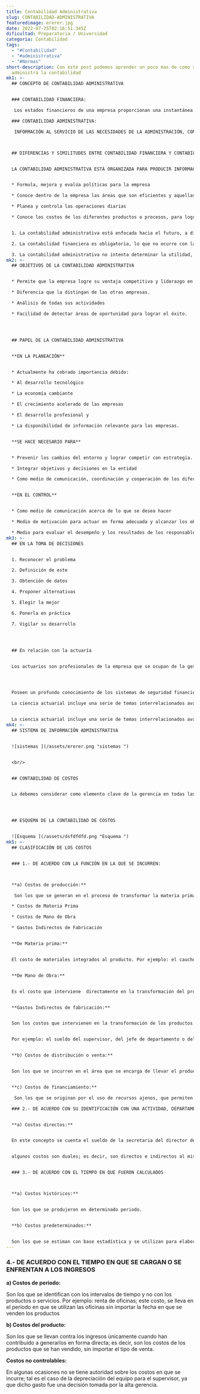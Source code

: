 ```yaml
---
title: Contabilidad Administrativa
slug: CONTABILIDAD-ADMINISTRATIVA
featuredimage: ererer.jpg
date: 2022-07-25T02:16:51.345Z
dificultad: Preparatoria / Universidad
categoria: Contabilidad
tags:
  - "#Contabilidad"
  - "#administrativa"
  - "#Normas"
short-description: Con este post podemos aprender un poco mas de como se
  administra la contabilidad
mk1: >-
  ## CONCEPTO DE CONTABILIDAD ADMINISTRATIVA


  ### CONTABILIDAD FINANCIERA:

   Los estados financieros de una empresa proporcionan una instantánea de su salud financiera. Los utilizan diversas partes interesadas para tomar decisiones sobre la empresa, como invertir en ella, concederle un crédito o comprar sus productos o servicios. Los estados financieros muestran los ingresos, los gastos, los activos, los pasivos y el patrimonio neto de una empresa. También pueden proporcionar información sobre las operaciones y tendencias de una empresa a lo largo del tiempo. Los estados financieros se preparan de acuerdo con los principios contables generalmente aceptados (GAAP) y deben ser auditados por un contable independiente. Suelen publicarse trimestralmente o anualmente. Los estados financieros trimestrales suelen ser utilizados por los inversores a corto plazo, mientras que los anuales son más útiles para los inversores a largo plazo.

  ### CONTABILIDAD ADMINISTRATIVA:

   INFORMACIÓN AL SERVICIO DE LAS NECESIDADES DE LA ADMINISTRACIÓN, CON ORIENTACIÓN PRAGMÁTICA DESTINADA A FACILITAR LAS FUNCIONES DE PLANEACIÓN, CONTROL, TOMA DE DECISIONES. ETC.



  ## DIFERENCIAS Y SIMILITUDES ENTRE CONTABILIDAD FINANCIERA Y CONTABILIDAD ADMINISTRATIVA


  LA CONTABILIDAD ADMINISTRATIVA ESTÁ ORGANIZADA PARA PRODUCIR INFORMACIÓN DE USO INTERNO DE LA ADMINISTRACIÓN, POR EJEMPLO:


  * Formula, mejora y evalúa políticas para la empresa

  * Conoce dentro de la empresa las áreas que son eficientes y aquellas que no lo son 

  * Planea y controla las operaciones diarias

  * Conoce los costos de los diferentes productos o procesos, para lograr el liderazgo en su sector


  1. La contabilidad administrativa está enfocada hacia el futuro, a diferencia de la contabilidad financiera, que genera información sobre el pasado o hechos históricosLa contabilidad administrativa no está regulada por normas de información financiera

  2. La contabilidad financiera es obligatoria, lo que no ocurre con la contabilidad administrativa  que es un sistema de información opcional 

  3. La contabilidad administrativa no intenta determinar la utilidad, pues otorga más relevancia a los datos cualitativos y costos para la toma de decisiones
mk2: >-
  ## OBJETIVOS DE LA CONTABILIDAD ADMINISTRATIVA


  * Permite que la empresa logre su ventaja competitiva y liderazgo en costos.

  * Diferencia que la distingan de las otras empresas.

  * Análisis de todas sus actividades

  * Facilidad de detectar áreas de oportunidad para lograr el éxito.




  ## PAPEL DE LA CONTABILIDAD ADMINISTRATIVA


  **EN LA PLANEACIÓN**


  * Actualmente ha cobrado importancia debido:

  * Al desarrollo tecnológico

  * La economía cambiante

  * El crecimiento acelerado de las empresas

  * El desarrollo profesional y

  * La disponibilidad de información relevante para las empresas. 


  **SE HACE NECESARIO PARA**


  * Prevenir los cambios del entorno y lograr competir con estrategia.

  * Integrar objetivos y decisiones en la entidad

  * Como medio de comunicación, coordinación y cooperación de los diferentes elementos de la empresa


  **EN EL CONTROL**


  * Como medio de comunicación acerca de lo que se desea hacer

  * Medio de motivación para actuar en forma adecuada y alcanzar los objetivos

  * Medio para evaluar el desempeño y los resultados de los responsables de cada área
mk3: >-
  ## EN LA TOMA DE DECISIONES


  1. Reconocer el problema

  2. Definición de este

  3. Obtención de datos

  4. Proponer alternativas

  5. Elegir la mejor

  6. Ponerla en práctica

  7. Vigilar su desarrollo




  ## En relación con la actuaría


  Los actuarios son profesionales de la empresa que se ocupan de la gestión y evaluación del impacto financiero del riesgo, principalmente en las industrias financieras y de seguros. Utilizan modelos estadísticos y matemáticos para evaluar la probabilidad de que se produzcan eventos futuros y el impacto de estos eventos en las empresas. Además de su trabajo en las industrias financiera y de seguros, los actuarios también trabajan en otras industrias como la sanitaria, la energética y la manufacturera. La profesión requiere una gran capacidad de análisis, así como un profundo conocimiento de las finanzas y la economía. Los actuarios deben ser capaces de comunicar sus conclusiones con claridad a un público no especializado. A medida que el mundo se vuelve más complejo, se espera que aumente la demanda de servicios actuariales.




  Poseen un profundo conocimiento de los sistemas de seguridad financiera, su razón de ser, su complejidad, su matemática y la manera en la que funcionan.​

  La ciencia actuarial incluye una serie de temas interrelacionados avanzados en probabilidad y matemáticas


  La ciencia actuarial incluye una serie de temas interrelacionados avanzados en probabilidad La ciencia actuarial incluye una serie de temas interrelacionados avanzados en probabilidad, matemáticas La ciencia actuarial incluye una serie de temas interrelacionados avanzados en probabilidad, matemáticas, estadística La ciencia actuarial incluye una serie de temas interrelacionados avanzados en probabilidad, matemáticas, estadística, econometría La ciencia actuarial incluye una serie de temas interrelacionados avanzados en probabilidad, matemáticas, estadística, econometría, demografía, La ciencia actuarial incluye una serie de temas interrelacionados avanzados en probabilidad, matemáticas, estadística, econometría, demografía, finanzas La ciencia actuarial incluye una serie de temas interrelacionados avanzados en probabilidad, matemáticas, estadística, econometría, demografía, finanzas, economía La ciencia actuarial incluye una serie de temas interrelacionados avanzados en probabilidad, matemáticas, estadística, econometría, demografía, finanzas, economía, economía financiera La ciencia actuarial incluye una serie de temas interrelacionados avanzados en probabilidad, matemáticas, estadística, econometría, demografía, finanzas, economía, economía financiera y la programación de computadoras.
mk4: >-
  ## SISTEMA DE INFORMACIÓN ADMINISTRATIVA


  ![sistemas ](/assets/ererer.png "sistemas ")


  <br/>


  ## CONTABILIDAD DE COSTOS


  La debemos considerar como elemento clave de la gerencia en todas las actividades de planeación y control ya que proporciona las herramientas contables indispensables para lograr el buen funcionamiento de algunas fases del proceso administrativo como son: la planeación, el control y la evaluación de las operaciones 




  ## ESQUEMA DE LA CONTABILIDAD DE COSTOS


  ![Esquema ](/assets/dsfdfdfd.png "Esquema ")
mk5: >-
  ## CLASIFICACIÓN DE LOS COSTOS


  ### 1.- DE ACUERDO CON LA FUNCIÓN EN LA QUE SE INCURREN:



  **a) Costos de producción:**

   Son los que se generan en el proceso de transformar la materia prima en productos terminados y a su vez se subdividen en:

  * Costos de Materia Prima 

  * Costos de Mano de Obra 

  * Gastos Indirectos de Fabricación 


  **De Materia prima:** 


  El costo de materiales integrados al producto. Por ejemplo: el caucho utilizado para producir las llantas o el tabaco para la producción de cigarros, etc.


  **De Mano de Obra:**


  Es el costo que interviene  directamente en la transformación del producto. Por ejemplo: el sueldo del mecánico del soldador etc.


  **Gastos Indirectos de fabricación:** 


  Son los costos que intervienen en la transformación de los productos, con excepción de la materia prima y la mano de obra directa.


  Por ejemplo: el sueldo del supervisor, del jefe de departamento o del director, el mantenimiento a las plantas,  la depreciación, los energéticos etc.


  **b) Costos de distribución o venta:** 


  Son los que se incurren en el área que se encarga de llevar el producto desde la empresa hasta el último consumidor; por ejemplo, publicidad, comisiones, etc.


  **c) Costos de financiamiento:**

   Son los que se originan por el uso de recursos ajenos, que permiten financiar el crecimiento y desarrollo de las empresas.

  ### 2.- DE ACUERDO CON SU IDENTIFICACIÓN CON UNA ACTIVIDAD, DEPARTAMENTO O PRODUCTO:


  **a) Costos directos:** 


  En este concepto se cuenta el sueldo de la secretaria del director de ventas, el cual es un costo directo para este departamento o la materia prima es un costo directo para el producto. 


  algunos costos son duales; es decir, son directos e indirectos al mismo tiempo.  El sueldo del gerente de producción es directo para los costos del área de producción, pero indirecto para el producto. 


  ### 3.- DE ACUERDO CON EL TIEMPO EN QUE FUERON CALCULADOS



  **a) Costos históricos:** 


  Son los que se produjeron en determinado periodo.


  **b) Costos predeterminados:** 


  Son los que se estiman con base estadística y se utilizan para elaborar presupuesto
---
```

### **4.- DE ACUERDO CON EL TIEMPO EN QUE SE CARGAN O SE ENFRENTAN A LOS INGRESOS**

**a) Costos de periodo:** 

Son los que se identifican con los intervalos de tiempo y no con los productos o servicios. Por ejemplo: renta de oficinas; este costo, se lleva en el periodo en que se utilizan las oficinas  sin importar la fecha en que se venden los productos

**b) Costos del producto:** 

Son los que se llevan contra los ingresos únicamente cuando han contribuido a generarlos en forma directa; es decir, son los costos de los productos que se han vendido, sin importar el tipo de venta.

**Costos no controlables:**

 En algunas ocasiones no se tiene autoridad sobre los costos en que se incurre; tal es el caso de la depreciación del equipo para el supervisor, ya que dicho gasto fue una decisión tomada por la alta gerencia.